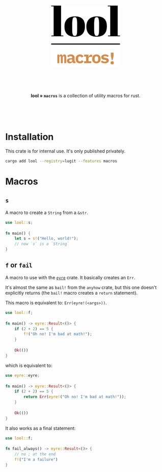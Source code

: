 <p align="center"><img src="./../../.github/img/logo-macros.svg" height="192"></p>

<br>
<br>
<br>

<p align="center"><b>lool » <code>macros</code></b> is a collection of utility macros for rust.</p>
</p>

<br>
<br>
<br>

# Installation

This crate is for internal use. It's only published privately. 

```bash
cargo add lool --registry=lugit --features macros
```

# Macros

## `s`

A macro to create a `String` from a `&str`.

```rs
use lool::s;

fn main() {
    let s = s!("Hello, world!");
    // now `s` is a `String`
}
```

## `f` or `fail`

A macro to use with the [`eyre`](https://crates.io/crates/eyre) crate.
It basically creates an `Err`.

It's almost the same as `bail!` from the `anyhow` crate, but this one doesn't explicitly returns (the `bail!` macro creates a `return` statement).

This macro is equivalent to: `Err(eyre!(<args>))`.

```rs
use lool::f;

fn main() -> eyre::Result<()> {
    if (2 + 2) == 5 {
        f!("Oh no! I'm bad at math!");
    }

    Ok(())
}
```

which is equivalent to:

```rs
use eyre::eyre;

fn main() -> eyre::Result<()> {
    if (2 + 2) == 5 {
        return Err(eyre!("Oh no! I'm bad at math!"));
    }

    Ok(())
}
```

It also works as a final statement:

```rs
use lool::f;

fn fail_always() -> eyre::Result<()> {
    // no ; at the end
    f!("I'm a failure")
}
```

